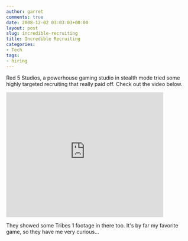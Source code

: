 ```yaml
---
author: garret
comments: true
date: 2008-12-02 03:03:03+00:00
layout: post
slug: incredible-recruiting
title: Incredible Recruiting
categories:
- Tech
tags:
- hiring
---
```


Red 5 Studios, a powerhouse gaming studio in stealth mode tried some highly targeted recruiting that really paid off. Check out the video below.

<iframe src="http://www.msnbc.msn.com/id/22425001/vp/24836769#24836769" width="425" height="339" frameborder="0" scrolling="no"></iframe>

They showed some Tribes 1 footage in there too. It's by far my favorite game, so they have me very curious...
